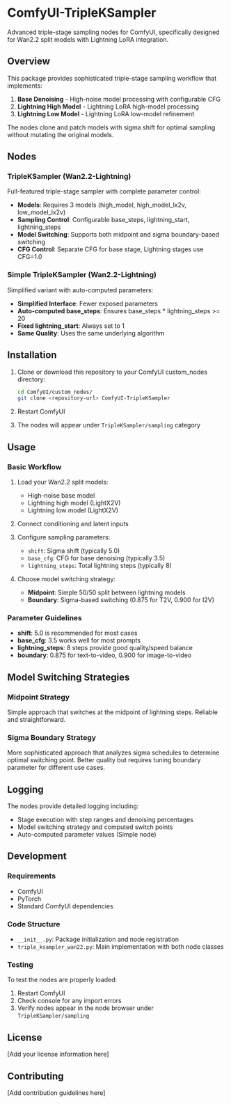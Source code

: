 # ComfyUI-TripleKSampler

Advanced triple-stage sampling nodes for ComfyUI, specifically designed for Wan2.2 split models with Lightning LoRA integration.

## Overview

This package provides sophisticated triple-stage sampling workflow that implements:

1. **Base Denoising** - High-noise model processing with configurable CFG
2. **Lightning High Model** - Lightning LoRA high-model processing  
3. **Lightning Low Model** - Lightning LoRA low-model refinement

The nodes clone and patch models with sigma shift for optimal sampling without mutating the original models.

## Nodes

### TripleKSampler (Wan2.2-Lightning)

Full-featured triple-stage sampler with complete parameter control:

- **Models**: Requires 3 models (high_model, high_model_lx2v, low_model_lx2v)
- **Sampling Control**: Configurable base_steps, lightning_start, lightning_steps
- **Model Switching**: Supports both midpoint and sigma boundary-based switching
- **CFG Control**: Separate CFG for base stage, Lightning stages use CFG=1.0

### Simple TripleKSampler (Wan2.2-Lightning)

Simplified variant with auto-computed parameters:

- **Simplified Interface**: Fewer exposed parameters
- **Auto-computed base_steps**: Ensures base_steps * lightning_steps >= 20
- **Fixed lightning_start**: Always set to 1
- **Same Quality**: Uses the same underlying algorithm

## Installation

1. Clone or download this repository to your ComfyUI custom_nodes directory:
   ```bash
   cd ComfyUI/custom_nodes/
   git clone <repository-url> ComfyUI-TripleKSampler
   ```

2. Restart ComfyUI

3. The nodes will appear under `TripleKSampler/sampling` category

## Usage

### Basic Workflow

1. Load your Wan2.2 split models:
   - High-noise base model
   - Lightning high model (LightX2V)
   - Lightning low model (LightX2V)

2. Connect conditioning and latent inputs

3. Configure sampling parameters:
   - `shift`: Sigma shift (typically 5.0)
   - `base_cfg`: CFG for base denoising (typically 3.5)
   - `lightning_steps`: Total lightning steps (typically 8)

4. Choose model switching strategy:
   - **Midpoint**: Simple 50/50 split between lightning models
   - **Boundary**: Sigma-based switching (0.875 for T2V, 0.900 for I2V)

### Parameter Guidelines

- **shift**: 5.0 is recommended for most cases
- **base_cfg**: 3.5 works well for most prompts
- **lightning_steps**: 8 steps provide good quality/speed balance
- **boundary**: 0.875 for text-to-video, 0.900 for image-to-video

## Model Switching Strategies

### Midpoint Strategy
Simple approach that switches at the midpoint of lightning steps. Reliable and straightforward.

### Sigma Boundary Strategy  
More sophisticated approach that analyzes sigma schedules to determine optimal switching point. Better quality but requires tuning boundary parameter for different use cases.

## Logging

The nodes provide detailed logging including:
- Stage execution with step ranges and denoising percentages
- Model switching strategy and computed switch points
- Auto-computed parameter values (Simple node)

## Development

### Requirements
- ComfyUI
- PyTorch
- Standard ComfyUI dependencies

### Code Structure
- `__init__.py`: Package initialization and node registration
- `triple_ksampler_wan22.py`: Main implementation with both node classes

### Testing
To test the nodes are properly loaded:
1. Restart ComfyUI
2. Check console for any import errors
3. Verify nodes appear in the node browser under `TripleKSampler/sampling`

## License

[Add your license information here]

## Contributing

[Add contribution guidelines here]